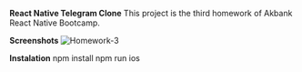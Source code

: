 **React Native Telegram Clone**
This project is the third homework of Akbank React Native Bootcamp. 

**Screenshots**
![Homework-3](https://user-images.githubusercontent.com/81627946/188246672-8d7c9949-5869-49c5-bd6f-c80cd2f7087e.gif)

**Instalation**
npm install 
npm run ios 
